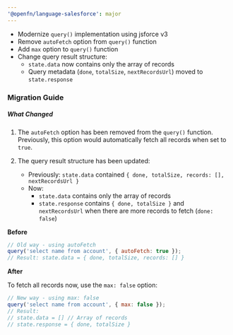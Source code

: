 ```yaml
---
'@openfn/language-salesforce': major
---
```


- Modernize `query()` implementation using jsforce v3
- Remove `autoFetch` option from `query()` function
- Add `max` option to `query()` function
- Change query result structure:
  - `state.data` now contains only the array of records
  - Query metadata (`done`, `totalSize`, `nextRecordsUrl`) moved to
    `state.response`

### Migration Guide

##### What Changed

1. The `autoFetch` option has been removed from the `query()` function.
   Previously, this option would automatically fetch all records when set to
   `true`.

2. The query result structure has been updated:
   - Previously: `state.data` contained
     `{ done, totalSize, records: [], nextRecordsUrl }`
   - Now:
     - `state.data` contains only the array of records
     - `state.response` contains `{ done, totalSize }` and `nextRecordsUrl` when
       there are more records to fetch (`done: false`)

**Before**

```js
// Old way - using autoFetch
query('select name from account', { autoFetch: true });
// Result: state.data = { done, totalSize, records: [] }
```

**After**

To fetch all records now, use the `max: false` option:

```js
// New way - using max: false
query('select name from account', { max: false });
// Result:
// state.data = [] // Array of records
// state.response = { done, totalSize }
```
